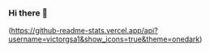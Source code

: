 ### Hi there 👋

(https://github-readme-stats.vercel.app/api?username=victorgsa1&show_icons=true&theme=onedark)
